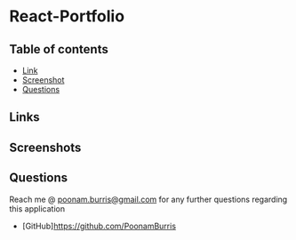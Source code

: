 # React-Portfolio

## Table of contents

- [ Link ](#Links)
- [ Screenshot ](#Screenshots)
- [Questions](#Questions)

## Links

## Screenshots

## Questions
  Reach me @ poonam.burris@gmail.com for any further questions regarding this application
  <br>
  - [GitHub]https://github.com/PoonamBurris
